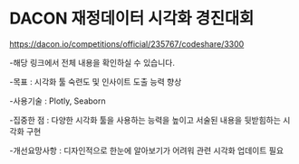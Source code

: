 # DACON 재정데이터 시각화 경진대회

 
https://dacon.io/competitions/official/235767/codeshare/3300


-해당 링크에서 전체 내용을 확인하실 수 있습니다.

-목표 : 시각화 툴 숙련도 및 인사이트 도출 능력 향상

-사용기술 : Plotly, Seaborn

-집중한 점 : 다양한 시각화 툴을 사용하는 능력을 높이고 서술된 내용을 뒷받힘하는 시각화 구현

-개선요망사항 : 디자인적으로 한눈에 알아보기가 어려워 관련 시각화 업데이트 필요
